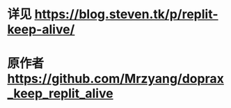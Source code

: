 # 详见 https://blog.steven.tk/p/replit-keep-alive/
# 原作者 https://github.com/Mrzyang/doprax_keep_replit_alive
